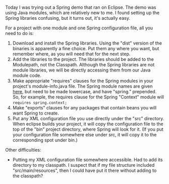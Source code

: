 Today I was trying out a Spring demo that ran on Eclipse. The demo was using Java modules, which are relatively new to me.
I found setting up the Spring libraries confusing, but it turns out, it's actually easy.

For a project with one module and one Spring configuration file, all you need to do is:
1. Download and install the Spring libraries.  Using the "dist" version of the binaries is apparently a fine choice.
    Put them any where you want, but remember where, as you will need that for the next step.
2. Add the libraries to the project.  The libraries should be added to the Modulepath, not the Classpath.
    Although the Spring libraries are not module libraries, we will be directly accessing them from our Java module code.
3. Make appropriate "requires" clauses for the Spring modules in your project's module-info.java file.
    The Spring module names are given [here](https://docs.spring.io/spring-framework/docs/3.0.0.M4/reference/html/ch01s02.html),
    but need to be made lowercase, and have "spring." prepended.  So, for example, the requires clause for the Spring "Context" module will <code>requires spring.context;</code>
4. Make "exports" clauses for any packages that contain beans you will want Spring to create.
5. Put any XML configuration file you use directly under the "src" directory.
    When eclipse builds your project, it will copy the configuration file to the top of the "bin" project directory, where Spring will look for it.
    (If you put your configuration file somewhere else under src, it will copy it to the corresponding spot under bin.)

Other difficulties:
- Putting my XML configuration file somewhere accessible.  Had to add its directory to my classpath.  I suspect that if my file structure included
    "src/main/resources", then I could have put it there without adding to the classpath?
